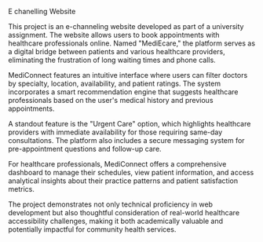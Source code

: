 E chanelling Website

This project is an e-channeling website developed as part of a university assignment. The website allows users to book appointments with healthcare professionals online. Named "MediEcare," the platform serves as a digital bridge between patients and various healthcare providers, eliminating the frustration of long waiting times and phone calls.

MediConnect features an intuitive interface where users can filter doctors by specialty, location, availability, and patient ratings. The system incorporates a smart recommendation engine that suggests healthcare professionals based on the user's medical history and previous appointments.

A standout feature is the "Urgent Care" option, which highlights healthcare providers with immediate availability for those requiring same-day consultations. The platform also includes a secure messaging system for pre-appointment questions and follow-up care.

For healthcare professionals, MediConnect offers a comprehensive dashboard to manage their schedules, view patient information, and access analytical insights about their practice patterns and patient satisfaction metrics.

The project demonstrates not only technical proficiency in web development but also thoughtful consideration of real-world healthcare accessibility challenges, making it both academically valuable and potentially impactful for community health services.
